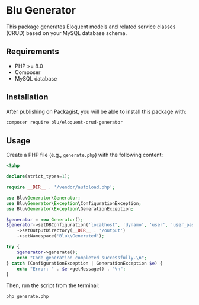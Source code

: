 # Blu Generator

This package generates Eloquent models and related service classes (CRUD) based on your MySQL database schema.

## Requirements
- PHP >= 8.0
- Composer
- MySQL database

## Installation
After publishing on Packagist, you will be able to install this package with:
```bash
composer require blu/eloquent-crud-generator
```

## Usage
Create a PHP file (e.g., `generate.php`) with the following content:

```php
<?php

declare(strict_types=1);

require __DIR__ . '/vendor/autoload.php';

use Blu\Generator\Generator;
use Blu\Generator\Exception\ConfigurationException;
use Blu\Generator\Exception\GenerationException;

$generator = new Generator();
$generator->setDBConfiguration('localhost', 'dynamo', 'user', 'user_pass', ['charset' => 'utf8mb4'])
    ->setOutputDirectory(__DIR__ . '/output')
    ->setNamespace('Blu\\Generated');

try {
    $generator->generate();
    echo "Code generation completed successfully.\n";
} catch (ConfigurationException | GenerationException $e) {
    echo "Error: " . $e->getMessage() . "\n";
}
```

Then, run the script from the terminal:
```bash
php generate.php
```
